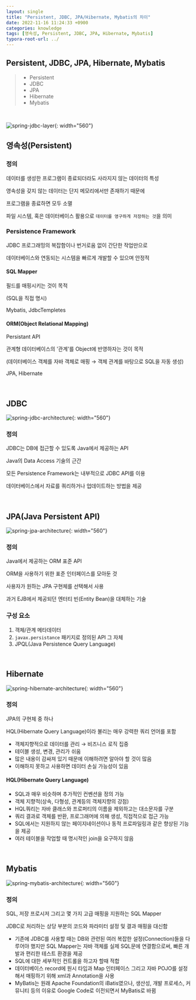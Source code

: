 ```yaml
---
layout: single
title: "Persistent, JDBC, JPA/Hibernate, Mybatis의 차이"
date: 2022-11-16 11:24:33 +0900
categories: knowledge
tags: [영속성, Persistent, JDBC, JPA, Hibernate, Mybatis]
typora-root-url: ../
---
```



## Persistent, JDBC, JPA, Hibernate, Mybatis
> - Persistent
> - JDBC
> - JPA
> - Hibernate
> - Mybatis

<br>

![spring-jdbc-layer](/images/2022-11-16-differ-persistent-jdbc-jpa-mybatis/spring-jdbc-layer.png){: width="560"}

## 영속성(Persistent)

### 정의

데이터를 생성한 프로그램이 종료되더라도 사라지지 않는 데이터의 특성

영속성을 갖지 않는 데이터는 단지 메모리에서만 존재하기 때문에 

프로그램을 종료하면 모두 소멸

파일 시스템, 혹은 데이터베이스 활용으로 `데이터를 영구하게 저장하는 것`을 의미

### Persistence Framework

JDBC 프로그래밍의 복잡함이나 번거로움 없이 간단한 작업만으로 

데이터베이스와 연동되는 시스템을 빠르게 개발할 수 있으며 안정적

#### SQL Mapper

필드를 매핑시키는 것이 목적

(SQL을 직접 명시)

Mybatis, JdbcTempletes

#### ORM(Object Relational Mapping)

Persistant API

관계형 데이터베이스의 '관계'를 Object에 반영하자는 것이 목적

(데이터베이스 객체를 자바 객체로 매핑 → 객체 관계를 바탕으로 SQL을 자동 생성)

JPA, Hibernate


<br>

## JDBC

![spring-jdbc-architecture](/images/2022-11-16-differ-persistent-jdbc-jpa-mybatis/spring-jdbc-architecture.png){: width="560"}

### 정의

JDBC는 DB에 접근할 수 있도록 Java에서 제공하는 API

Java의 Data Access 기술의 근간

모든 Persistence Framework는 내부적으로 JDBC API를 이용

데이터베이스에서 자료를 쿼리하거나 업데이트하는 방법을 제공

<br>

## JPA(Java Persistent API)

![spring-jpa-architecture](/images/2022-11-16-differ-persistent-jdbc-jpa-mybatis/spring-jpa-architecture.png){: width="560"}

### 정의

Java에서 제공하는 ORM 표준 API

ORM을 사용하기 위한 표준 인터페이스를 모아둔 것

사용자가 원하는 JPA 구현체를 선택해서 사용

과거 EJB에서 제공되던 엔터티 빈(Entity Bean)을 대체하는 기술

### 구성 요소

1. 객체/관계 메타데이터
2. `javax.persistance` 패키지로 정의된 API 그 자체
3. JPQL(Java Persistence Query Language)

<br>

## Hibernate

![spring-hibernate-architecture](/images/2022-11-16-differ-persistent-jdbc-jpa-mybatis/spring-hibernate-architecture.png){: width="560"}

### 정의

JPA의 구현체 중 하나

HQL(Hibernate Query Language)이라 불리는 매우 강력한 쿼리 언어를 포함

- 객체지향적으로 데이터를 관리 → 비즈니스 로직 집중
- 테이블 생성, 변경, 관리가 쉬움
- 많은 내용이 감싸져 있기 때문에 이해하려면 알아야 할 것이 많음
- 이해하지 못하고 사용하면 데이터 손실 가능성이 있음

#### HQL(Hibernate Query Language)

- SQL과 매우 비슷하며 추가적인 컨벤션을 정의 가능
- 객체 지향적(상속, 다형성, 관계등의 객체지향의 강점) 
- HQL쿼리는 자바 클래스와 프로퍼티의 이름을 제외하고는 대소문자를 구분
- 쿼리 결과로 객체를 반환, 프로그래머에 의해 생성, 직접적으로 접근 가능
- SQL에서는 지원하지 않는 페이지네이션이나 동적 프로파일링과 같은 향상된 기능을 제공
- 여러 테이블을 작업할 때 명시적인 join을 요구하지 않음

<br>

## Mybatis

![spring-mybatis-architecture](/images/2022-11-16-differ-persistent-jdbc-jpa-mybatis/spring-mybatis-architecture.png){: width="560"}

### 정의

SQL, 저장 프로시저 그리고 몇 가지 고급 매핑을 지원하는 SQL Mapper

JDBC로 처리하는 상당 부분의 코드와 파라미터 설정 및 결과 매핑을 대신함

- 기존에 JDBC를 사용할 때는 DB와 관련된 여러 복잡한 설정(Connection)들을 다루어야 했지만 SQL Mapper는 자바 객체를 실제 SQL문에 연결함으로써, 빠른 개발과 편리한 테스트 환경을 제공
- SQL에 대한 세부적인 컨트롤을 하고자 할때 적합
- 데이터베이스 record에 원시 타입과 Map 인터페이스 그리고 자바 POJO를 설정해서 매핑하기 위해 xml과 Annotation을 사용
- MyBatis는 원래 Apache Foundation의 iBatis였으나, 생산성, 개발 프로세스, 커뮤니티 등의 이유로 Google Code로 이전되면서 MyBatis로 바뀜

<br>
